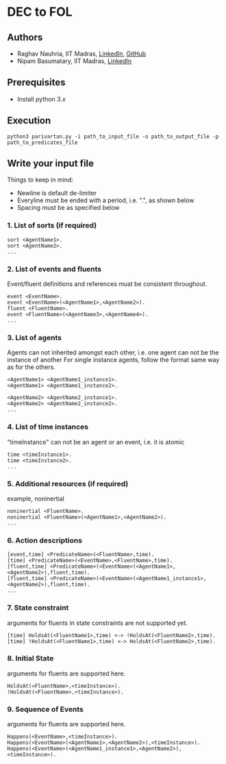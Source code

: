 # DEC to FOL

## Authors
- Raghav Nauhria, IIT Madras, [LinkedIn](https://www.linkedin.com/in/raghavnauhria), [GitHub](https://github.com/raghavnauhria)  
- Nipam Basumatary, IIT Madras, [LinkedIn](https://www.linkedin.com/in/nipam-basumatary-3a95bb153/)

## Prerequisites
- Install python 3.x

## Execution
```
python3 parivartan.py -i path_to_input_file -o path_to_output_file -p path_to_predicates_file
```

## Write your input file
Things to keep in mind:
- Newline is default de-limiter
- Everyline must be ended with a period, i.e. ".", as shown below
- Spacing must be as specified below

### 1. List of sorts (if required)
```
sort <AgentName1>.
sort <AgentName2>.
...
```

### 2. List of events and fluents
Event/fluent definitions and references must be consistent throughout.

```
event <EventName>.
event <EventName>(<AgentName1>,<AgentName2>).
fluent <FluentName>.
event <FluentName>(<AgentName3>,<AgentName4>).
...
```

### 3. List of agents
Agents can not inherited amongst each other, i.e. one agent can not be the instance of another
For single instance agents, follow the format same way as for the others.
```
<AgentName1> <AgentName1_instance1>.
<AgentName1> <AgentName1_instance2>.

<AgentName2> <AgentName2_instance1>.
<AgentName2> <AgentName2_instance2>.
...
```


### 4. List of time instances
"timeInstance" can not be an agent or an event, i.e. it is atomic

```
time <timeInstance1>.
time <timeInstance2>.
...
```

### 5. Additional resources (if required)
example, noninertial
```
noninertial <FluentName>.
noninertial <FluentName>(<AgentName1>,<AgentName2>).
...
```

### 6. Action descriptions
```
[event,time] <PredicateName>(<FluentName>,time).
[time] <PredicateName>(<EventName>,<FluentName>,time).
[fluent,time] <PredicateName>(<EventName>(<AgentName1>,<AgentName2>),fluent,time).
[fluent,time] <PredicateName>(<EventName>(<AgentName1_instance1>,<AgentName2>),fluent,time).
...
```

### 7. State constraint
arguments for fluents in state constraints are not supported yet.
```
[time] HoldsAt(<FluentName1>,time) <-> !HoldsAt(<FluentName2>,time).
[time] !HoldsAt(<FluentName1>,time) <-> HoldsAt(<FluentName2>,time).
```

### 8. Initial State
arguments for fluents are supported here.
```
HoldsAt(<FluentName>,<timeInstance>).
!HoldsAt(<FluentName>,<timeInstance>).
```

### 9. Sequence of Events
arguments for fluents are supported here.
```
Happens(<EventName>,<timeInstance>).
Happens(<EventName>(<AgentName1>,<AgentName2>),<timeInstance>).
Happens(<EventName>(<AgentName1_instance1>,<AgentName2>),<timeInstance>).
```